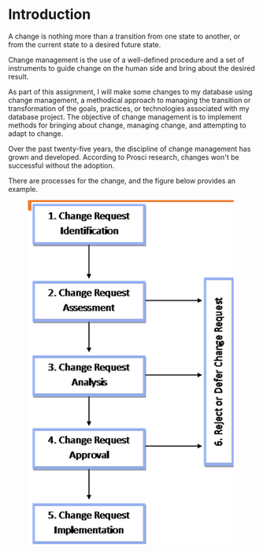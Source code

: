 # Introduction

A change is nothing more than a transition from one state to another, or from the current state to a desired future state.

Change management is the use of a well-defined procedure and a set of instruments to guide change on the human side and bring about the desired result.

As part of this assignment, I will make some changes to my database using change management, a methodical approach to managing the transition or transformation of the goals, practices, or technologies associated with my database project. The objective of change management is to implement methods for bringing about change, managing change, and attempting to adapt to change.

Over the past twenty-five years, the discipline of change management has grown and developed. According to Prosci research, changes won't be successful without the adoption.

There are processes for the change, and the figure below provides an example.

<figure><img src=".gitbook/assets/sa.png" alt=""><figcaption></figcaption></figure>
